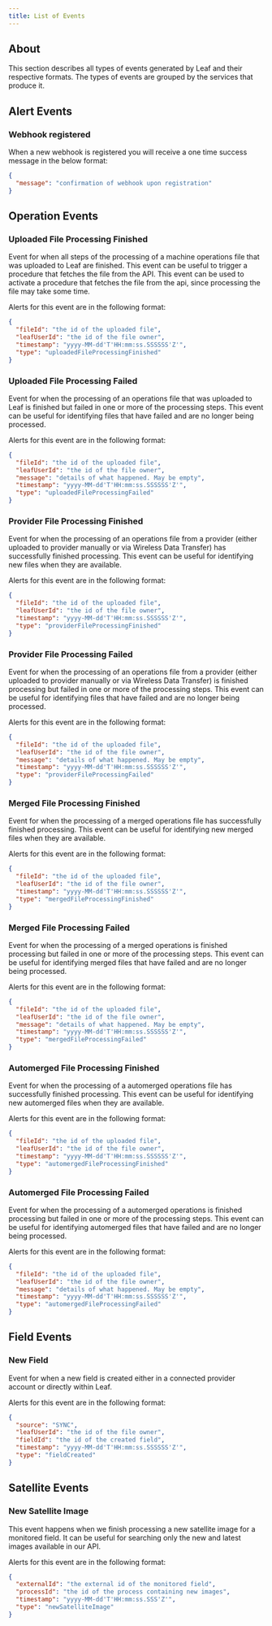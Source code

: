 ```yaml
---
title: List of Events
---
```


## About

This section describes all types of events generated by Leaf and their respective formats.
The types of events are grouped by the services that produce it.

## Alert Events

### Webhook registered

When a new webhook is registered you will receive a one time success message in the below format:

```json
{
  "message": "confirmation of webhook upon registration"
}
```

## Operation Events

### Uploaded File Processing Finished

Event for when all steps of the processing of a machine operations file that was uploaded
to Leaf are finished. This event can be useful to trigger a procedure that fetches the file from the API.
This event can be used to activate a procedure that fetches the file from the api,
since processing the file may take some time.

Alerts for this event are in the following format:

```json
{
  "fileId": "the id of the uploaded file",
  "leafUserId": "the id of the file owner",
  "timestamp": "yyyy-MM-dd'T'HH:mm:ss.SSSSSS'Z'",
  "type": "uploadedFileProcessingFinished"
}
```

### Uploaded File Processing Failed

Event for when the processing of an operations file that was uploaded to Leaf is finished
but failed in one or more of the processing steps. This event can be useful for identifying
files that have failed and are no longer being processed.

Alerts for this event are in the following format:

```json
{
  "fileId": "the id of the uploaded file",
  "leafUserId": "the id of the file owner",
  "message": "details of what happened. May be empty",
  "timestamp": "yyyy-MM-dd'T'HH:mm:ss.SSSSSS'Z'",
  "type": "uploadedFileProcessingFailed"
}
```

### Provider File Processing Finished

Event for when the processing of an operations file from a provider 
(either uploaded to provider manually or via Wireless Data Transfer) has successfully finished
processing. This event can be useful for identifying new files when they are available.

Alerts for this event are in the following format:

```json
{
  "fileId": "the id of the uploaded file",
  "leafUserId": "the id of the file owner",
  "timestamp": "yyyy-MM-dd'T'HH:mm:ss.SSSSSS'Z'",
  "type": "providerFileProcessingFinished"
}
```

### Provider File Processing Failed

Event for when the processing of an operations file from a provider 
(either uploaded to provider manually or via Wireless Data Transfer) is finished
processing but failed in one or more of the processing steps. This event can be useful for identifying
files that have failed and are no longer being processed.

Alerts for this event are in the following format:

```json
{
  "fileId": "the id of the uploaded file",
  "leafUserId": "the id of the file owner",
  "message": "details of what happened. May be empty",
  "timestamp": "yyyy-MM-dd'T'HH:mm:ss.SSSSSS'Z'",
  "type": "providerFileProcessingFailed"
}
```

### Merged File Processing Finished

Event for when the processing of a merged operations file has successfully finished
processing. This event can be useful for identifying new merged files when they are available.

Alerts for this event are in the following format:

```json
{
  "fileId": "the id of the uploaded file",
  "leafUserId": "the id of the file owner",
  "timestamp": "yyyy-MM-dd'T'HH:mm:ss.SSSSSS'Z'",
  "type": "mergedFileProcessingFinished"
}
```

### Merged File Processing Failed

Event for when the processing of a merged operations is finished
processing but failed in one or more of the processing steps. This event can be useful for identifying
merged files that have failed and are no longer being processed.

Alerts for this event are in the following format:

```json
{
  "fileId": "the id of the uploaded file",
  "leafUserId": "the id of the file owner",
  "message": "details of what happened. May be empty",
  "timestamp": "yyyy-MM-dd'T'HH:mm:ss.SSSSSS'Z'",
  "type": "mergedFileProcessingFailed"
}
```

### Automerged File Processing Finished

Event for when the processing of a automerged operations file has successfully finished
processing. This event can be useful for identifying new automerged files when they are available.

Alerts for this event are in the following format:

```json
{
  "fileId": "the id of the uploaded file",
  "leafUserId": "the id of the file owner",
  "timestamp": "yyyy-MM-dd'T'HH:mm:ss.SSSSSS'Z'",
  "type": "automergedFileProcessingFinished"
}
```

### Automerged File Processing Failed

Event for when the processing of a automerged operations is finished
processing but failed in one or more of the processing steps. This event can be useful for identifying
automerged files that have failed and are no longer being processed.

Alerts for this event are in the following format:

```json
{
  "fileId": "the id of the uploaded file",
  "leafUserId": "the id of the file owner",
  "message": "details of what happened. May be empty",
  "timestamp": "yyyy-MM-dd'T'HH:mm:ss.SSSSSS'Z'",
  "type": "automergedFileProcessingFailed"
}
```

## Field Events

### New Field

Event for when a new field is created either in a connected provider account or directly within Leaf. 

Alerts for this event are in the following format:

```json
{
  "source": "SYNC",
  "leafUserId": "the id of the file owner",
  "fieldId": "the id of the created field",
  "timestamp": "yyyy-MM-dd'T'HH:mm:ss.SSSSSS'Z'",
  "type": "fieldCreated"
}
```

## Satellite Events

### New Satellite Image

This event happens when we finish processing a new satellite image for a monitored field.
It can be useful for searching only the new and latest images available in our API.

Alerts for this event are in the following format:

```json
{
  "externalId": "the external id of the monitored field",
  "processId": "the id of the process containing new images",
  "timestamp": "yyyy-MM-dd'T'HH:mm:ss.SSS'Z'",
  "type": "newSatelliteImage"
}
```
